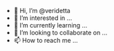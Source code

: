 - 👋 Hi, I’m @veridetta
- 👀 I’m interested in ...
- 🌱 I’m currently learning ...
- 💞️ I’m looking to collaborate on ...
- 📫 How to reach me ...

<!---
veridetta/veridetta is a ✨ special ✨ repository because its `README.md` (this file) appears on your GitHub profile.
You can click the Preview link to take a look at your changes.
--->

